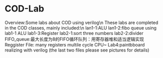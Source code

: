 # COD-Lab
Overview:Some labs about COD using verilog\n
These labs are completed in the COD classes, mainly included:\n
lan1-1:ALU
lan1-2:fibo queue using lab1-1 ALU
lab1-3:Register
lab2-1:sort three numbers
lab2-2:divider
FIFO_queue:最大长度为8的FIFO循环队列：用寄存器堆和适当逻辑实现
Reggister File: many registers
multile cycle CPU~
Lab4:paintbboard realizing with verilog
(the last two files please see pictures for details)
